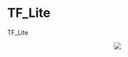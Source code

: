 # TF_Lite
TF_Lite
<div align="center">
  <img src="https://www.tensorflow.org/images/tf_logo_social.png">
</div>
